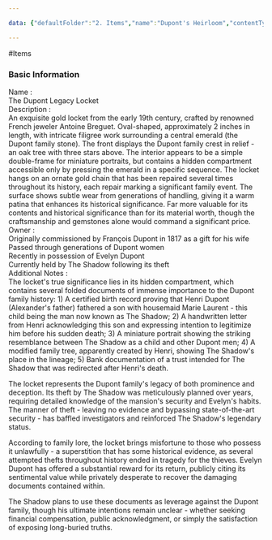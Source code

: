```yaml
---

data: {"defaultFolder":"2. Items","name":"Dupont's Heirloom","contentType":"","template":{"BasicInformation":{"Name":{"value":"The Dupont Legacy Locket","type":"text"},"Description":{"value":"An exquisite gold locket from the early 19th century, crafted by renowned French jeweler Antoine Breguet. Oval-shaped, approximately 2 inches in length, with intricate filigree work surrounding a central emerald (the Dupont family stone). The front displays the Dupont family crest in relief - an oak tree with three stars above. The interior appears to be a simple double-frame for miniature portraits, but contains a hidden compartment accessible only by pressing the emerald in a specific sequence. The locket hangs on an ornate gold chain that has been repaired several times throughout its history, each repair marking a significant family event. The surface shows subtle wear from generations of handling, giving it a warm patina that enhances its historical significance. Far more valuable for its contents and historical significance than for its material worth, though the craftsmanship and gemstones alone would command a significant price.","type":"textarea"},"Owner":{"value":["Originally commissioned by François Dupont in 1817 as a gift for his wife","Passed through generations of Dupont women","Recently in possession of Evelyn Dupont","Currently held by The Shadow following its theft"],"type":"array:textarea"}},"AdditionalNotes":{"value":"The locket's true significance lies in its hidden compartment, which contains several folded documents of immense importance to the Dupont family history: 1) A certified birth record proving that Henri Dupont (Alexander's father) fathered a son with housemaid Marie Laurent - this child being the man now known as The Shadow; 2) A handwritten letter from Henri acknowledging this son and expressing intention to legitimize him before his sudden death; 3) A miniature portrait showing the striking resemblance between The Shadow as a child and other Dupont men; 4) A modified family tree, apparently created by Henri, showing The Shadow's place in the lineage; 5) Bank documentation of a trust intended for The Shadow that was redirected after Henri's death.\n\nThe locket represents the Dupont family's legacy of both prominence and deception. Its theft by The Shadow was meticulously planned over years, requiring detailed knowledge of the mansion's security and Evelyn's habits. The manner of theft - leaving no evidence and bypassing state-of-the-art security - has baffled investigators and reinforced The Shadow's legendary status.\n\nAccording to family lore, the locket brings misfortune to those who possess it unlawfully - a superstition that has some historical evidence, as several attempted thefts throughout history ended in tragedy for the thieves. Evelyn Dupont has offered a substantial reward for its return, publicly citing its sentimental value while privately desperate to recover the damaging documents contained within.\n\nThe Shadow plans to use these documents as leverage against the Dupont family, though his ultimate intentions remain unclear - whether seeking financial compensation, public acknowledgment, or simply the satisfaction of exposing long-buried truths.","type":"textarea"}}}

---
```


#Items

<div class="section level-3"><h3 class="section-header">Basic Information</h3><div class="section-content"><div class="content-container"><div class="field-container field-type-text"><div class="field-label">Name : </div><div class="field-value text-value">The Dupont Legacy Locket</div></div><div class="field-container field-type-textarea"><div class="field-label">Description : </div><div class="field-value"><div class="content-creation-textarea">An exquisite gold locket from the early 19th century, crafted by renowned French jeweler Antoine Breguet. Oval-shaped, approximately 2 inches in length, with intricate filigree work surrounding a central emerald (the Dupont family stone). The front displays the Dupont family crest in relief - an oak tree with three stars above. The interior appears to be a simple double-frame for miniature portraits, but contains a hidden compartment accessible only by pressing the emerald in a specific sequence. The locket hangs on an ornate gold chain that has been repaired several times throughout its history, each repair marking a significant family event. The surface shows subtle wear from generations of handling, giving it a warm patina that enhances its historical significance. Far more valuable for its contents and historical significance than for its material worth, though the craftsmanship and gemstones alone would command a significant price.</div></div></div><div class="field-container field-type-array:textarea"><div class="field-label">Owner : </div><nav class="field-value array-container"><div class="array-item textarea-item content-creation-textarea">Originally commissioned by François Dupont in 1817 as a gift for his wife</div><div class="array-item textarea-item content-creation-textarea">Passed through generations of Dupont women</div><div class="array-item textarea-item content-creation-textarea">Recently in possession of Evelyn Dupont</div><div class="array-item textarea-item content-creation-textarea">Currently held by The Shadow following its theft</div></nav></div></div></div></div><div class="section-separator"></div><div class="field-container field-type-textarea"><div class="field-label">Additional Notes : </div><div class="field-value"><div class="content-creation-textarea">The locket's true significance lies in its hidden compartment, which contains several folded documents of immense importance to the Dupont family history: 1) A certified birth record proving that Henri Dupont (Alexander's father) fathered a son with housemaid Marie Laurent - this child being the man now known as The Shadow; 2) A handwritten letter from Henri acknowledging this son and expressing intention to legitimize him before his sudden death; 3) A miniature portrait showing the striking resemblance between The Shadow as a child and other Dupont men; 4) A modified family tree, apparently created by Henri, showing The Shadow's place in the lineage; 5) Bank documentation of a trust intended for The Shadow that was redirected after Henri's death.

The locket represents the Dupont family's legacy of both prominence and deception. Its theft by The Shadow was meticulously planned over years, requiring detailed knowledge of the mansion's security and Evelyn's habits. The manner of theft - leaving no evidence and bypassing state-of-the-art security - has baffled investigators and reinforced The Shadow's legendary status.

According to family lore, the locket brings misfortune to those who possess it unlawfully - a superstition that has some historical evidence, as several attempted thefts throughout history ended in tragedy for the thieves. Evelyn Dupont has offered a substantial reward for its return, publicly citing its sentimental value while privately desperate to recover the damaging documents contained within.

The Shadow plans to use these documents as leverage against the Dupont family, though his ultimate intentions remain unclear - whether seeking financial compensation, public acknowledgment, or simply the satisfaction of exposing long-buried truths.</div></div></div>